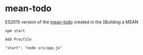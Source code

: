 # mean-todo

ES2015 version of the [mean-todo](https://github.com/treehouse-projects/mean-todo/) created in the [Building a MEAN


```
npm start
```

```
Add Procfile

```

```
"start": "node src/app.js"
```
